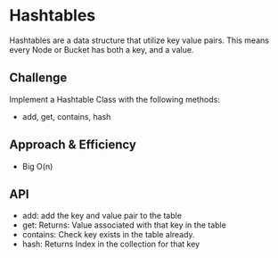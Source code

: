 # Hashtables

Hashtables are a data structure that utilize key value pairs. This means every Node or Bucket has both a key, and a value.

## Challenge

Implement a Hashtable Class with the following methods:

* add, get, contains, hash

## Approach & Efficiency

* Big O(n)

## API

* add: add the key and value pair to the table
* get: Returns: Value associated with that key in the table
* contains: Check  key exists in the table already.
* hash: Returns Index in the collection for that key
